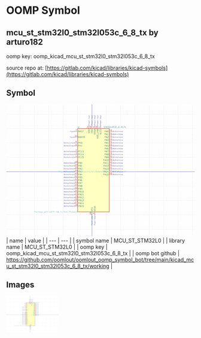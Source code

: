 # OOMP Symbol  
## mcu_st_stm32l0_stm32l053c_6_8_tx  by arturo182  
  
oomp key: oomp_kicad_mcu_st_stm32l0_stm32l053c_6_8_tx  
  
source repo at: [https://gitlab.com/kicad/libraries/kicad-symbols](https://gitlab.com/kicad/libraries/kicad-symbols)  
## Symbol  
  
[![working.png](working_600.png)](working.png)  
| name | value | 
| --- | --- | 
| symbol name | MCU_ST_STM32L0 | 
| library name | MCU_ST_STM32L0 | 
| oomp key | oomp_kicad_mcu_st_stm32l0_stm32l053c_6_8_tx | 
| oomp bot github | https://github.com/oomlout/oomlout_oomp_symbol_bot/tree/main/kicad_mcu_st_stm32l0_stm32l053c_6_8_tx/working | 
## Images  
  
[![working.png](working_140.png)](working.png)  
